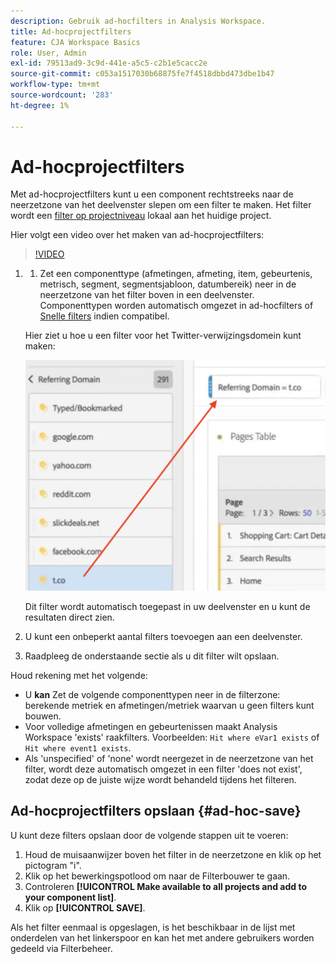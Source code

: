 ```yaml
---
description: Gebruik ad-hocfilters in Analysis Workspace.
title: Ad-hocprojectfilters
feature: CJA Workspace Basics
role: User, Admin
exl-id: 79513ad9-3c9d-441e-a5c5-c2b1e5cacc2e
source-git-commit: c053a1517030b68875fe7f4518dbbd473dbe1b47
workflow-type: tm+mt
source-wordcount: '283'
ht-degree: 1%

---
```


# Ad-hocprojectfilters

Met ad-hocprojectfilters kunt u een component rechtstreeks naar de neerzetzone van het deelvenster slepen om een filter te maken. Het filter wordt een [filter op projectniveau](https://experienceleague.adobe.com/docs/analytics-platform/using/cja-components/cja-filters/quick-filters.html) lokaal aan het huidige project.

Hier volgt een video over het maken van ad-hocprojectfilters:

>[!VIDEO](https://video.tv.adobe.com/v/23978/?quality=12)


1. 
   1. Zet een componenttype (afmetingen, afmeting, item, gebeurtenis, metrisch, segment, segmentsjabloon, datumbereik) neer in de neerzetzone van het filter boven in een deelvenster. Componenttypen worden automatisch omgezet in ad-hocfilters of [Snelle filters](/help/components/filters/quick-filters.md) indien compatibel.

   Hier ziet u hoe u een filter voor het Twitter-verwijzingsdomein kunt maken:

   ![](assets/ad-hoc1.png)

   Dit filter wordt automatisch toegepast in uw deelvenster en u kunt de resultaten direct zien.

1. U kunt een onbeperkt aantal filters toevoegen aan een deelvenster.
1. Raadpleeg de onderstaande sectie als u dit filter wilt opslaan.

Houd rekening met het volgende:

* U **kan** Zet de volgende componenttypen neer in de filterzone: berekende metriek en afmetingen/metriek waarvan u geen filters kunt bouwen.
* Voor volledige afmetingen en gebeurtenissen maakt Analysis Workspace &#39;exists&#39; raakfilters. Voorbeelden: `Hit where eVar1 exists` of `Hit where event1 exists`.
* Als &#39;unspecified&#39; of &#39;none&#39; wordt neergezet in de neerzetzone van het filter, wordt deze automatisch omgezet in een filter &#39;does not exist&#39;, zodat deze op de juiste wijze wordt behandeld tijdens het filteren.

## Ad-hocprojectfilters opslaan {#ad-hoc-save}

U kunt deze filters opslaan door de volgende stappen uit te voeren:

1. Houd de muisaanwijzer boven het filter in de neerzetzone en klik op het pictogram &quot;i&quot;.
1. Klik op het bewerkingspotlood om naar de Filterbouwer te gaan.
1. Controleren **[!UICONTROL Make available to all projects and add to your component list]**.
1. Klik op **[!UICONTROL SAVE]**.

Als het filter eenmaal is opgeslagen, is het beschikbaar in de lijst met onderdelen van het linkerspoor en kan het met andere gebruikers worden gedeeld via Filterbeheer.

